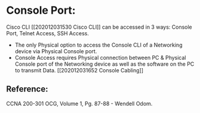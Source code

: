# Console Port:

Cisco CLI \[\[202012031530 Cisco CLI\]\]  can be accessed in 3 ways: Console Port, Telnet Access, SSH Access.

* The only Physical option to access the Console CLI of a Networking device via Physical Console port.
* Console Access requires Physical connection between PC & Physical Console port of the Networking device as well as the software on the PC to transmit Data. \[\[202012031652 Console Cabling\]\]

## Reference:

CCNA 200-301 OCG, Volume 1, Pg. 87-88 - Wendell Odom.

